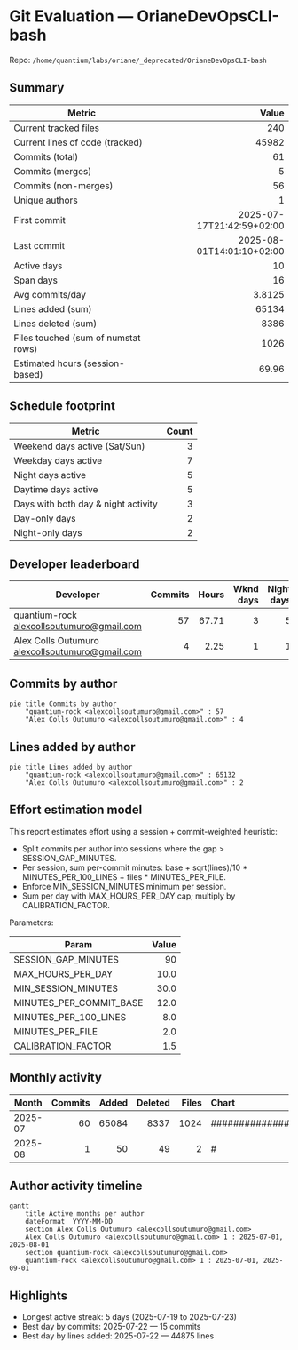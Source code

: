 # Git Evaluation — OrianeDevOpsCLI-bash

Repo: `/home/quantium/labs/oriane/_deprecated/OrianeDevOpsCLI-bash`

## Summary

| Metric | Value |
|---|---:|
| Current tracked files | 240 |
| Current lines of code (tracked) | 45982 |
| Commits (total) | 61 |
| Commits (merges) | 5 |
| Commits (non-merges) | 56 |
| Unique authors | 1 |
| First commit | 2025-07-17T21:42:59+02:00 |
| Last commit | 2025-08-01T14:01:10+02:00 |
| Active days | 10 |
| Span days | 16 |
| Avg commits/day | 3.8125 |
| Lines added (sum) | 65134 |
| Lines deleted (sum) | 8386 |
| Files touched (sum of numstat rows) | 1026 |
| Estimated hours (session-based) | 69.96 |

## Schedule footprint

| Metric | Count |
|---|---:|
| Weekend days active (Sat/Sun) | 3 |
| Weekday days active | 7 |
| Night days active | 5 |
| Daytime days active | 5 |
| Days with both day & night activity | 3 |
| Day-only days | 2 |
| Night-only days | 2 |

## Developer leaderboard

| Developer | Commits | Hours | Wknd days | Night days | Day days | Both | Added | Deleted | Files | Active days | First | Last | Avg size | Median size | Stars |
|---|---:|---:|---:|---:|---:|---:|---:|---:|---:|---:|---|---|---:|---:|:--:
| quantium-rock <alexcollsoutumuro@gmail.com> | 57 | 67.71 | 3 | 5 | 5 | 3 | 65132 | 8386 | 1025 | 9 | 2025-07-19T23:07:10+02:00 | 2025-08-01T14:01:10+02:00 | 1289.79 | 178.0 | ★★★★★ |
| Alex Colls Outumuro <alexcollsoutumuro@gmail.com> | 4 | 2.25 | 1 | 1 | 1 | 0 | 2 | 0 | 1 | 3 | 2025-07-17T21:42:59+02:00 | 2025-07-27T16:39:59+02:00 | 0.5 | 0.0 | ☆☆☆☆☆ |

## Commits by author

```mermaid
pie title Commits by author
    "quantium-rock <alexcollsoutumuro@gmail.com>" : 57
    "Alex Colls Outumuro <alexcollsoutumuro@gmail.com>" : 4
```

## Lines added by author

```mermaid
pie title Lines added by author
    "quantium-rock <alexcollsoutumuro@gmail.com>" : 65132
    "Alex Colls Outumuro <alexcollsoutumuro@gmail.com>" : 2
```

## Effort estimation model

This report estimates effort using a session + commit-weighted heuristic:
- Split commits per author into sessions where the gap > SESSION_GAP_MINUTES.
- Per session, sum per-commit minutes: base + sqrt(lines)/10 * MINUTES_PER_100_LINES + files * MINUTES_PER_FILE.
- Enforce MIN_SESSION_MINUTES minimum per session.
- Sum per day with MAX_HOURS_PER_DAY cap; multiply by CALIBRATION_FACTOR.

Parameters:

| Param | Value |
|---|---:|
| SESSION_GAP_MINUTES | 90 |
| MAX_HOURS_PER_DAY | 10.0 |
| MIN_SESSION_MINUTES | 30.0 |
| MINUTES_PER_COMMIT_BASE | 12.0 |
| MINUTES_PER_100_LINES | 8.0 |
| MINUTES_PER_FILE | 2.0 |
| CALIBRATION_FACTOR | 1.5 |

## Monthly activity

| Month | Commits | Added | Deleted | Files | Chart |
|---|---:|---:|---:|---:|:---|
| 2025-07 | 60 | 65084 | 8337 | 1024 | ######################################## |
| 2025-08 | 1 | 50 | 49 | 2 | # |

## Author activity timeline

```mermaid
gantt
    title Active months per author
    dateFormat  YYYY-MM-DD
    section Alex Colls Outumuro <alexcollsoutumuro@gmail.com>
    Alex Colls Outumuro <alexcollsoutumuro@gmail.com> 1 : 2025-07-01, 2025-08-01
    section quantium-rock <alexcollsoutumuro@gmail.com>
    quantium-rock <alexcollsoutumuro@gmail.com> 1 : 2025-07-01, 2025-09-01
```

## Highlights

- Longest active streak: 5 days (2025-07-19 to 2025-07-23)
- Best day by commits: 2025-07-22 — 15 commits
- Best day by lines added: 2025-07-22 — 44875 lines

